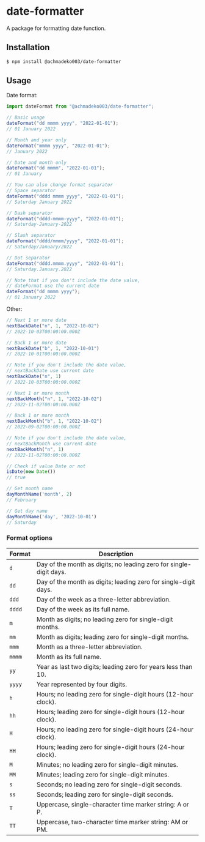 # date-formatter

A package for formatting date function.

## Installation

```bash
$ npm install @achmadeko003/date-formatter
```

## Usage

Date format:

```js
import dateFormat from "@achmadeko003/date-formatter";

// Basic usage
dateFormat("dd mmmm yyyy", "2022-01-01");
// 01 January 2022

// Month and year only
dateFormat("mmmm yyyy", "2022-01-01");
// January 2022

// Date and month only
dateFormat("dd mmmm", "2022-01-01");
// 01 January

// You can also change format separator
// Space separator
dateFormat("dddd mmmm yyyy", "2022-01-01");
// Saturday January 2022

// Dash separator
dateFormat("dddd-mmmm-yyyy", "2022-01-01");
// Saturday-January-2022

// Slash separator
dateFormat("dddd/mmmm/yyyy", "2022-01-01");
// Saturday/January/2022

// Dot separator
dateFormat("dddd.mmmm.yyyy", "2022-01-01");
// Saturday.January.2022

// Note that if you don't include the date value,
// dateFormat use the current date
dateFormat("dd mmmm yyyy");
// 01 January 2022
```

Other:

```js
// Next 1 or more date
nextBackDate("n", 1, "2022-10-02")
// 2022-10-03T00:00:00.000Z

// Back 1 or more date
nextBackDate("b", 1, "2022-10-01")
// 2022-10-01T00:00:00.000Z

// Note if you don't include the date value,
// nextBackDate use current date
nextBackDate("n", 1)
// 2022-10-03T00:00:00.000Z

// Next 1 or more month
nextBackMonth("n", 1, "2022-10-02")
// 2022-11-02T00:00:00.000Z

// Back 1 or more month
nextBackMonth("b", 1, "2022-10-02")
// 2022-09-02T00:00:00.000Z

// Note if you don't include the date value,
// nextBackMonth use current date
nextBackMonth("n", 1)
// 2022-11-02T00:00:00.000Z

// Check if value Date or not
isDate(new Date())
// true

// Get month name
dayMonthName('month', 2)
// February

// Get day name
dayMonthName('day', '2022-10-01')
// Saturday
```

### Format options

| Format             | Description                                                                                                                                                   |
| ---------------- | ------------------------------------------------------------------------------------------------------------------------------------------------------------- |
| `d`              | Day of the month as digits; no leading zero for single-digit days. |
| `dd`             | Day of the month as digits; leading zero for single-digit days. |
| `ddd`            | Day of the week as a three-letter abbreviation. |
| `dddd`           | Day of the week as its full name. |
| `m`              | Month as digits; no leading zero for single-digit months. |
| `mm`             | Month as digits; leading zero for single-digit months. |
| `mmm`            | Month as a three-letter abbreviation. |
| `mmmm`           | Month as its full name. |
| `yy`             | Year as last two digits; leading zero for years less than 10. |
| `yyyy`           | Year represented by four digits. |
| `h`              | Hours; no leading zero for single-digit hours (12-hour clock). |
| `hh`             | Hours; leading zero for single-digit hours (12-hour clock). |
| `H`              | Hours; no leading zero for single-digit hours (24-hour clock). |
| `HH`             | Hours; leading zero for single-digit hours (24-hour clock). |
| `M`              | Minutes; no leading zero for single-digit minutes. |
| `MM`             | Minutes; leading zero for single-digit minutes. |
| `s`              | Seconds; no leading zero for single-digit seconds. |
| `ss`             | Seconds; leading zero for single-digit seconds. |
| `T`              | Uppercase, single-character time marker string: A or P. |
| `TT`             | Uppercase, two-character time marker string: AM or PM. |
